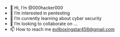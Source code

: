 - 👋 Hi, I’m @000hacker000
- 👀 I’m interested in pentesting
- 🌱 I’m currently learning about cyber security 
- 💞️ I’m looking to collaborate on ...
- 📫 How to reach me evilboxingstar456@gmail.com

<!---
000hacker000/000hacker000 is a ✨ special ✨ repository because its `README.md` (this file) appears on your GitHub profile.
You can click the Preview link to take a look at your changes.
--->
